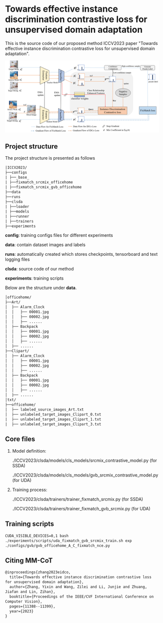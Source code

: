 # Towards effective instance discrimination contrastive loss for unsupervised domain adaptation
This is the source code of our proposed method ICCV2023 paper "Towards effective instance discrimination contrastive loss for unsupervised domain adaptation".



![Our framework](figures/framework.png)



## Project structure

The project structure is presented as follows

```
|ICCV2023/
├──configs
| ├──_base_
| ├──fixmatch_srcmix_officehome
| ├──fixmatch_srcmix_gvb_officehome
├──data
├──runs
├──clsda
| ├──loader
| ├──models
| ├──runner
| ├──trainers
├──experiments
```

**config**: training configs files for different experiments

**data**: contain dataset images and labels

**runs**: automatically created which stores checkpoints, tensorboard and text logging files

**clsda**: source code of our method

**experiments**: training scripts

Below are the structure under **data**.

```
│officehome/
├──Art/
│  ├── Alarm_Clock
│  │   ├── 00001.jpg
│  │   ├── 00002.jpg
│  │   ├── ......
│  ├── Backpack
│  │   ├── 00001.jpg
│  │   ├── 00002.jpg
│  │   ├── ......
│  ├── ......
├──Clipart/
│  ├── Alarm_Clock
│  │   ├── 00001.jpg
│  │   ├── 00002.jpg
│  │   ├── ......
│  ├── Backpack
│  │   ├── 00001.jpg
│  │   ├── 00002.jpg
│  │   ├── ......
│  ├── ......
│txt/
├──officehome/
│  ├── labeled_source_images_Art.txt
│  ├── unlabeled_target_images_Clipart_0.txt
|  ├── unlabeled_target_images_Clipart_1.txt
|  ├── unlabeled_target_images_Clipart_3.txt
```

## Core files

1. Model definition:  

   ./ICCV2023/clsda/models/cls_models/srcmix_contrastive_model.py (for SSDA)

   ./ICCV2023/clsda/models/cls_models/gvb_srcmix_contrastive_model.py (for UDA)

2. Training process: 

   ./ICCV2023/clsda/trainers/trainer_fixmatch_srcmix.py (for SSDA)

   ./ICCV2023/clsda/trainers/trainer_fixmatch_gvb_srcmix.py (for UDA)

## Training scripts

```
CUDA_VISIBLE_DEVICES=0,1 bash ./experiments/scripts/uda_fixmatch_gvb_srcmix_train.sh exp ./configs/gvb/gvb_officehome_A_C_fixmatch_nce.py
```



## Citing MM-CoT

```
@inproceedings{zhang2023eidco,
  title={Towards effective instance discrimination contrastive loss for unsupervised domain adaptation},
  author={Zhang, Yixin and Wang, Zilei and Li, Junjie and Zhuang, Jiafan and Lin, Zihan},
  booktitle={Proceedings of the IEEE/CVF International Conference on Computer Vision},
  pages={11388--11399},
  year={2023}
}
```

